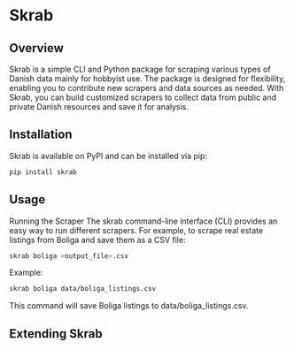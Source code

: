 # Skrab
## Overview
Skrab is a simple CLI and Python package for scraping various types of Danish data mainly for hobbyist use. The package is designed for flexibility, enabling you to contribute new scrapers and data sources as needed. With Skrab, you can build customized scrapers to collect data from public and private Danish resources and save it for analysis.

## Installation
Skrab is available on PyPI and can be installed via pip:

````bash
pip install skrab
````
## Usage
Running the Scraper
The skrab command-line interface (CLI) provides an easy way to run different scrapers. For example, to scrape real estate listings from Boliga and save them as a CSV file:

````bash
skrab boliga <output_file>.csv
````

Example:

````bash
skrab boliga data/boliga_listings.csv
````

This command will save Boliga listings to data/boliga_listings.csv.

## Extending Skrab


